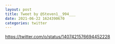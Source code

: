 ```yaml
--- 
layout: post 
title: Tweet by @Steven1__994___ 
date: 2021-06-22 1624390670 
categories: twitter 
--- 
```

https://twitter.com/o/status/1407421576694452228